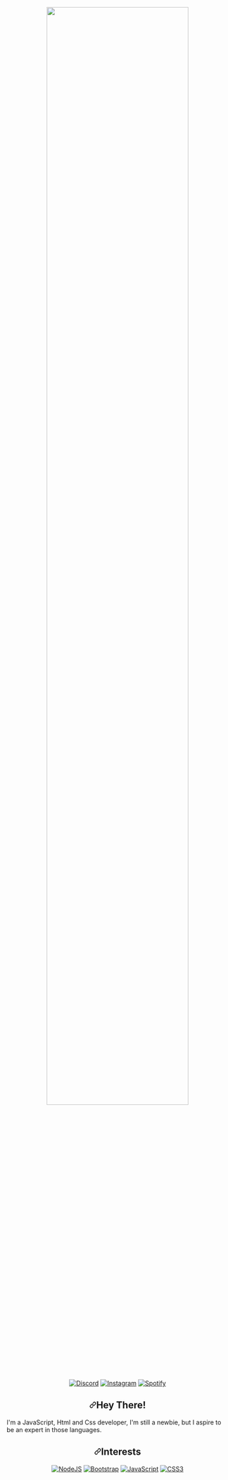 <p align="center" dir="auto">
  <a href="https://linktr.ee/ign57tr" rel="nofollow"><img width="80%" height="auto" src="https://camo.githubusercontent.com/17a6f4dd369de2378653d71320d81a6854a6269741aa3b96ca3ae957f85caf5f/68747470733a2f2f692e696d6775722e636f6d2f586f31597a45742e706e67" data-canonical-src="https://i.imgur.com/Xo1YzEt.png" style="max-width: 100%;"></a><br>
  <a href="https://discord.gg/jmv9EbFjZr" rel="nofollow"><img alt="Discord" title="Discord" src="https://camo.githubusercontent.com/12637f2bbc91f39c91bd3bf87c1b48aa4ae7ec7d28682b0c3aed0ff45732ab11/68747470733a2f2f696d672e736869656c64732e696f2f62616467652f2d446973636f72642d3538363546323f7374796c653d666f722d7468652d6261646765266c6f676f3d646973636f7264266c6f676f436f6c6f723d7768697465" data-canonical-src="https://img.shields.io/badge/-Discord-5865F2?style=for-the-badge&amp;logo=discord&amp;logoColor=white" style="max-width: 100%;"></a>
  <a href="https://instagram.com/juan.cc02" rel="nofollow"><img alt="Instagram" title="Instagram" src="https://camo.githubusercontent.com/59b1bb1f39fd33b4579f753f99592fee6b19bf616c754f43e935722732dfe522/68747470733a2f2f696d672e736869656c64732e696f2f62616467652f2d496e7374616772616d2d4531333036433f7374796c653d666f722d7468652d6261646765266c6f676f3d696e7374616772616d266c6f676f436f6c6f723d7768697465" data-canonical-src="https://img.shields.io/badge/-Instagram-E1306C?style=for-the-badge&amp;logo=instagram&amp;logoColor=white" style="max-width: 100%;"></a>
  <a href="https://open.spotify.com/user/8824kysns2qno2ricj059l1q7?si=6010de8330fb422f" rel="nofollow"><img alt="Spotify" title="Spotify" src="https://camo.githubusercontent.com/71cf81bc4e1f674b3a675ac71fe4d31aa6a83d55fb49c2731b01b7fb58b67e6b/68747470733a2f2f696d672e736869656c64732e696f2f62616467652f2d53706f746966792d3144423935343f7374796c653d666f722d7468652d6261646765266c6f676f3d73706f74696679266c6f676f436f6c6f723d7768697465" data-canonical-src="https://img.shields.io/badge/-Spotify-1DB954?style=for-the-badge&amp;logo=spotify&amp;logoColor=white" style="max-width: 100%;"></a>
</p>


<h2 align="center" dir="auto"><a id="user-content-interests" class="anchor" aria-hidden="true" href="#interests"><svg class="octicon octicon-link" viewBox="0 0 16 16" version="1.1" width="16" height="16" aria-hidden="true"><path fill-rule="evenodd" d="M7.775 3.275a.75.75 0 001.06 1.06l1.25-1.25a2 2 0 112.83 2.83l-2.5 2.5a2 2 0 01-2.83 0 .75.75 0 00-1.06 1.06 3.5 3.5 0 004.95 0l2.5-2.5a3.5 3.5 0 00-4.95-4.95l-1.25 1.25zm-4.69 9.64a2 2 0 010-2.83l2.5-2.5a2 2 0 012.83 0 .75.75 0 001.06-1.06 3.5 3.5 0 00-4.95 0l-2.5 2.5a3.5 3.5 0 004.95 4.95l1.25-1.25a.75.75 0 00-1.06-1.06l-1.25 1.25a2 2 0 01-2.83 0z"></path></svg></a>Hey There!</h2>

I'm a JavaScript, Html and Css developer, I'm still a newbie, but I aspire to be an expert in those languages.

<h2 align="center" dir="auto"><a id="user-content-interests" class="anchor" aria-hidden="true" href="#interests"><svg class="octicon octicon-link" viewBox="0 0 16 16" version="1.1" width="16" height="16" aria-hidden="true"><path fill-rule="evenodd" d="M7.775 3.275a.75.75 0 001.06 1.06l1.25-1.25a2 2 0 112.83 2.83l-2.5 2.5a2 2 0 01-2.83 0 .75.75 0 00-1.06 1.06 3.5 3.5 0 004.95 0l2.5-2.5a3.5 3.5 0 00-4.95-4.95l-1.25 1.25zm-4.69 9.64a2 2 0 010-2.83l2.5-2.5a2 2 0 012.83 0 .75.75 0 001.06-1.06 3.5 3.5 0 00-4.95 0l-2.5 2.5a3.5 3.5 0 004.95 4.95l1.25-1.25a.75.75 0 00-1.06-1.06l-1.25 1.25a2 2 0 01-2.83 0z"></path></svg></a>Interests</h2>

<p align="center" dir="auto">
  <a href="https://nodejs.org/en/" rel="nofollow"><img alt="NodeJS" title="NodeJS" src="https://camo.githubusercontent.com/cc96d7d28a6ca21ddbb1f2521d751d375230ed840271e6a4c8694cf87cc60c14/68747470733a2f2f696d672e736869656c64732e696f2f62616467652f6e6f64652e6a732532302d2532333433383533442e7376673f267374796c653d666f722d7468652d6261646765266c6f676f3d6e6f64652e6a73266c6f676f436f6c6f723d7768697465" data-canonical-src="https://img.shields.io/badge/node.js%20-%2343853D.svg?&amp;style=for-the-badge&amp;logo=node.js&amp;logoColor=white" style="max-width: 100%;"></a>
  <a href="https://getbootstrap.com/docs" rel="nofollow"><img alt="Bootstrap" title="Bootstrap" src="https://camo.githubusercontent.com/b13ed67c809178963ce9d538175b02649800772be1ce0cb02da5879e5614e236/68747470733a2f2f696d672e736869656c64732e696f2f62616467652f426f6f7473747261702d3536334437433f7374796c653d666f722d7468652d6261646765266c6f676f3d626f6f747374726170266c6f676f436f6c6f723d7768697465" data-canonical-src="https://img.shields.io/badge/Bootstrap-563D7C?style=for-the-badge&amp;logo=bootstrap&amp;logoColor=white" style="max-width: 100%;"></a>
  <a href="https://developer.mozilla.org/en-US/docs/Web/JavaScript" rel="nofollow"><img alt="JavaScript" title="JavaScript" src="https://camo.githubusercontent.com/9d07c04bdd98c662d5df9d4e1cc1de8446ffeaebca330feb161f1fb8e1188204/68747470733a2f2f696d672e736869656c64732e696f2f62616467652f4a6176615363726970742d4637444631453f7374796c653d666f722d7468652d6261646765266c6f676f3d6a617661736372697074266c6f676f436f6c6f723d626c61636b" data-canonical-src="https://img.shields.io/badge/JavaScript-F7DF1E?style=for-the-badge&amp;logo=javascript&amp;logoColor=black" style="max-width: 100%;"></a>
  <a href="https://developer.mozilla.org/en-US/docs/Web/CSS" rel="nofollow"><img alt="CSS3" title="CSS3" src="https://camo.githubusercontent.com/3a0f693cfa032ea4404e8e02d485599bd0d192282b921026e89d271aaa3d7565/68747470733a2f2f696d672e736869656c64732e696f2f62616467652f435353332d3135373242363f7374796c653d666f722d7468652d6261646765266c6f676f3d63737333266c6f676f436f6c6f723d7768697465" data-canonical-src="https://img.shields.io/badge/CSS3-1572B6?style=for-the-badge&amp;logo=css3&amp;logoColor=white" style="max-width: 100%;"></a>
</p>
